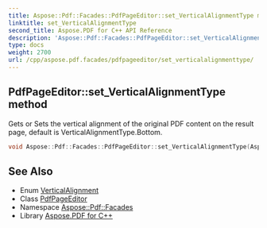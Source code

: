 ```yaml
---
title: Aspose::Pdf::Facades::PdfPageEditor::set_VerticalAlignmentType method
linktitle: set_VerticalAlignmentType
second_title: Aspose.PDF for C++ API Reference
description: 'Aspose::Pdf::Facades::PdfPageEditor::set_VerticalAlignmentType method. Gets or Sets the vertical alignment of the original PDF content on the result page, default is VerticalAlignmentType.Bottom in C++.'
type: docs
weight: 2700
url: /cpp/aspose.pdf.facades/pdfpageeditor/set_verticalalignmenttype/
---
```

## PdfPageEditor::set_VerticalAlignmentType method


Gets or Sets the vertical alignment of the original PDF content on the result page, default is VerticalAlignmentType.Bottom.

```cpp
void Aspose::Pdf::Facades::PdfPageEditor::set_VerticalAlignmentType(Aspose::Pdf::VerticalAlignment value)
```

## See Also

* Enum [VerticalAlignment](../../../aspose.pdf/verticalalignment/)
* Class [PdfPageEditor](../)
* Namespace [Aspose::Pdf::Facades](../../)
* Library [Aspose.PDF for C++](../../../)
